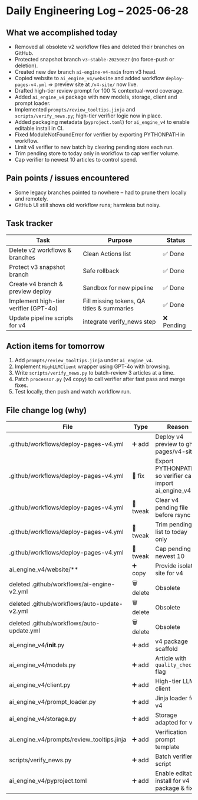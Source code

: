 # Daily Engineering Log – 2025-06-28

## What we accomplished today

* Removed all obsolete v2 workflow files and deleted their branches on GitHub.
* Protected snapshot branch `v3-stable-20250627` (no force-push or deletion).
* Created new dev branch `ai-engine-v4-main` from v3 head.
* Copied website to `ai_engine_v4/website` and added workflow `deploy-pages-v4.yml` ⇒ preview site at `/v4-site/` now live.
* Drafted high-tier review prompt for 100 % contextual-word coverage.
* Added `ai_engine_v4` package with new models, storage, client and prompt loader.
* Implemented `prompts/review_tooltips.jinja` and `scripts/verify_news.py`; high-tier verifier logic now in place.
* Added packaging metadata (`pyproject.toml`) for `ai_engine_v4` to enable editable install in CI.
* Fixed ModuleNotFoundError for verifier by exporting PYTHONPATH in workflow.
* Limit v4 verifier to new batch by clearing pending store each run.
* Trim pending store to today only in workflow to cap verifier volume.
* Cap verifier to newest 10 articles to control spend.

## Pain points / issues encountered

* Some legacy branches pointed to nowhere – had to prune them locally and remotely.
* GitHub UI still shows old workflow runs; harmless but noisy.

## Task tracker

| Task | Purpose | Status |
|------|---------|--------|
| Delete v2 workflows & branches | Clean Actions list | ✅ Done |
| Protect v3 snapshot branch | Safe rollback | ✅ Done |
| Create v4 branch & preview deploy | Sandbox for new pipeline | ✅ Done |
| Implement high-tier verifier (GPT-4o) | Fill missing tokens, QA titles & summaries | ✅ Done |
| Update pipeline scripts for v4 | integrate verify_news step | ❌ Pending |

## Action items for tomorrow

1. Add `prompts/review_tooltips.jinja` under `ai_engine_v4`.
2. Implement `HighLLMClient` wrapper using GPT-4o with browsing.
3. Write `scripts/verify_news.py` to batch-review 3 articles at a time.
4. Patch `processor.py` (v4 copy) to call verifier after fast pass and merge fixes.
5. Test locally, then push and watch workflow run.

## File change log (why)

| File | Type | Reason |
|------|------|--------|
| .github/workflows/deploy-pages-v4.yml | ➕ add | Deploy v4 preview to gh-pages/v4-site/ |
| .github/workflows/deploy-pages-v4.yml | 🔧 fix | Export PYTHONPATH so verifier can import ai_engine_v4 |
| .github/workflows/deploy-pages-v4.yml | 🔧 tweak | Clear v4 pending file before rsync |
| .github/workflows/deploy-pages-v4.yml | 🔧 tweak | Trim pending list to today only |
| .github/workflows/deploy-pages-v4.yml | 🔧 tweak | Cap pending to newest 10 |
| ai_engine_v4/website/** | ➕ copy | Provide isolated site for v4 |
| deleted .github/workflows/ai-engine-v2.yml | 🗑️ delete | Obsolete |
| deleted .github/workflows/auto-update-v2.yml | 🗑️ delete | Obsolete |
| deleted .github/workflows/auto-update.yml | 🗑️ delete | Obsolete |
| ai_engine_v4/__init__.py | ➕ add | v4 package scaffold |
| ai_engine_v4/models.py | ➕ add | Article with `quality_checked` flag |
| ai_engine_v4/client.py | ➕ add | High-tier LLM client |
| ai_engine_v4/prompt_loader.py | ➕ add | Jinja loader for v4 |
| ai_engine_v4/storage.py | ➕ add | Storage adapted for v4 |
| ai_engine_v4/prompts/review_tooltips.jinja | ➕ add | Verification prompt template |
| scripts/verify_news.py | ➕ add | Batch verifier script |
| ai_engine_v4/pyproject.toml | ➕ add | Enable editable install for v4 package & fix CI | 